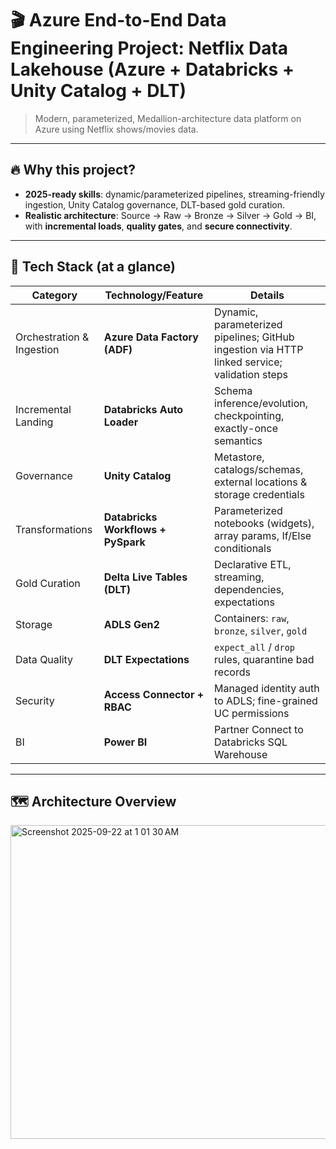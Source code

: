 # 🎬 Azure End-to-End Data Engineering Project: **Netflix Data Lakehouse** (Azure + Databricks + Unity Catalog + DLT)

> Modern, parameterized, Medallion-architecture data platform on Azure using Netflix shows/movies data.  


---

## 🔥 Why this project?

- **2025-ready skills**: dynamic/parameterized pipelines, streaming-friendly ingestion, Unity Catalog governance, DLT-based gold curation.
- **Realistic architecture**: Source → Raw → Bronze → Silver → Gold → BI, with **incremental loads**, **quality gates**, and **secure connectivity**.

---

## 🧰 Tech Stack (at a glance)

| Category | Technology/Feature | Details |
|---|---|---|
| Orchestration & Ingestion | **Azure Data Factory (ADF)** | Dynamic, parameterized pipelines; GitHub ingestion via HTTP linked service; validation steps |
| Incremental Landing | **Databricks Auto Loader** | Schema inference/evolution, checkpointing, exactly-once semantics |
| Governance | **Unity Catalog** | Metastore, catalogs/schemas, external locations & storage credentials |
| Transformations | **Databricks Workflows + PySpark** | Parameterized notebooks (widgets), array params, If/Else conditionals |
| Gold Curation | **Delta Live Tables (DLT)** | Declarative ETL, streaming, dependencies, expectations |
| Storage | **ADLS Gen2** | Containers: `raw`, `bronze`, `silver`, `gold` |
| Data Quality | **DLT Expectations** | `expect_all` / `drop` rules, quarantine bad records |
| Security | **Access Connector + RBAC** | Managed identity auth to ADLS; fine-grained UC permissions |
| BI | **Power BI** | Partner Connect to Databricks SQL Warehouse |

---

## 🗺️ Architecture Overview
<img width="1029" height="502" alt="Screenshot 2025-09-22 at 1 01 30 AM" src="https://github.com/user-attachments/assets/7c32d69d-ef47-4547-bb76-5a7a7fa495e1" />

